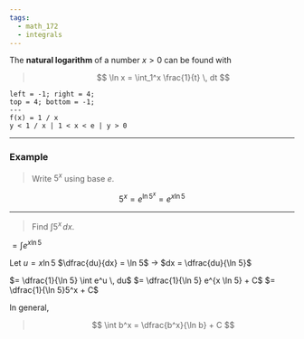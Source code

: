 ```yaml
---
tags:
  - math_172
  - integrals
---
```


The **natural logarithm** of a number $x > 0$ can be found with

> $$ \ln x = \int_1^x \frac{1}{t} \, dt $$

```desmos-graph
left = -1; right = 4;
top = 4; bottom = -1;
---
f(x) = 1 / x
y < 1 / x | 1 < x < e | y > 0
```

---

### Example

> Write $5^x$ using base $e$.

$$ 5^x = e^{\ln 5^x} = e^{x \ln 5} $$

---

> Find $\int 5^x \, dx$.

$= \int e^{x \ln 5}$

Let $u = x \ln 5$
$\dfrac{du}{dx} = \ln 5$ -> $dx = \dfrac{du}{\ln 5}$

$= \dfrac{1}{\ln 5} \int e^u \, du$
$= \dfrac{1}{\ln 5} e^{x \ln 5} + C$
$= \dfrac{1}{\ln 5}5^x + C$

In general,

> $$ \int b^x = \dfrac{b^x}{\ln b} + C $$